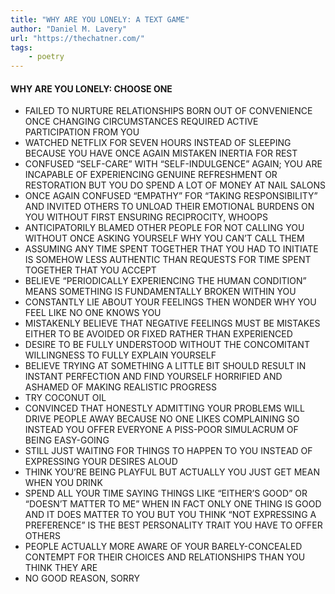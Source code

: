 ```yaml
---
title: "WHY ARE YOU LONELY: A TEXT GAME"
author: "Daniel M. Lavery"
url: "https://thechatner.com/"
tags: 
    - poetry
---
```



  #### WHY ARE YOU LONELY: CHOOSE ONE
  - FAILED TO NURTURE RELATIONSHIPS BORN OUT OF CONVENIENCE ONCE CHANGING CIRCUMSTANCES REQUIRED ACTIVE PARTICIPATION FROM YOU
  - WATCHED NETFLIX FOR SEVEN HOURS INSTEAD OF SLEEPING BECAUSE YOU HAVE ONCE AGAIN MISTAKEN INERTIA FOR REST
  - CONFUSED “SELF-CARE” WITH “SELF-INDULGENCE” AGAIN; YOU ARE INCAPABLE OF EXPERIENCING GENUINE REFRESHMENT OR RESTORATION BUT YOU DO SPEND A LOT OF MONEY AT NAIL SALONS
  - ONCE AGAIN CONFUSED “EMPATHY” FOR “TAKING RESPONSIBILITY” AND INVITED OTHERS TO UNLOAD THEIR EMOTIONAL BURDENS ON YOU WITHOUT FIRST ENSURING RECIPROCITY, WHOOPS
  - ANTICIPATORILY BLAMED OTHER PEOPLE FOR NOT CALLING YOU WITHOUT ONCE ASKING YOURSELF WHY YOU CAN’T CALL THEM
  - ASSUMING ANY TIME SPENT TOGETHER THAT YOU HAD TO INITIATE IS SOMEHOW LESS AUTHENTIC THAN REQUESTS FOR TIME SPENT TOGETHER THAT YOU ACCEPT
  - BELIEVE “PERIODICALLY EXPERIENCING THE HUMAN CONDITION” MEANS SOMETHING IS FUNDAMENTALLY BROKEN WITHIN YOU
  - CONSTANTLY LIE ABOUT YOUR FEELINGS THEN WONDER WHY YOU FEEL LIKE NO ONE KNOWS YOU
  - MISTAKENLY BELIEVE THAT NEGATIVE FEELINGS MUST BE MISTAKES EITHER TO BE AVOIDED OR FIXED RATHER THAN EXPERIENCED
  - DESIRE TO BE FULLY UNDERSTOOD WITHOUT THE CONCOMITANT WILLINGNESS TO FULLY EXPLAIN YOURSELF
  - BELIEVE TRYING AT SOMETHING A LITTLE BIT SHOULD RESULT IN INSTANT PERFECTION AND FIND YOURSELF HORRIFIED AND ASHAMED OF MAKING REALISTIC PROGRESS
  - TRY COCONUT OIL
  - CONVINCED THAT HONESTLY ADMITTING YOUR PROBLEMS WILL DRIVE PEOPLE AWAY BECAUSE NO ONE LIKES COMPLAINING SO INSTEAD YOU OFFER EVERYONE A PISS-POOR SIMULACRUM OF BEING EASY-GOING
  - STILL JUST WAITING FOR THINGS TO HAPPEN TO YOU INSTEAD OF EXPRESSING YOUR DESIRES ALOUD
  - THINK YOU’RE BEING PLAYFUL BUT ACTUALLY YOU JUST GET MEAN WHEN YOU DRINK
  - SPEND ALL YOUR TIME SAYING THINGS LIKE “EITHER’S GOOD” OR “DOESN’T MATTER TO ME” WHEN IN FACT ONLY ONE THING IS GOOD AND IT DOES MATTER TO YOU BUT YOU THINK “NOT EXPRESSING A PREFERENCE” IS THE BEST PERSONALITY TRAIT YOU HAVE TO OFFER OTHERS
  - PEOPLE ACTUALLY MORE AWARE OF YOUR BARELY-CONCEALED CONTEMPT FOR THEIR CHOICES AND RELATIONSHIPS THAN YOU THINK THEY ARE
  - NO GOOD REASON, SORRY
